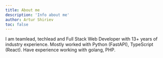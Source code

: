 ```yaml
---
title: About me
description: 'Info about me'
author: Artur Shiriev
toc: false
---
```

I am teamlead, techlead and Full Stack Web Developer with 13+ years of industry experience.
Mostly worked with Python (FastAPI), TypeScript (React). Have experience working with golang, PHP.
